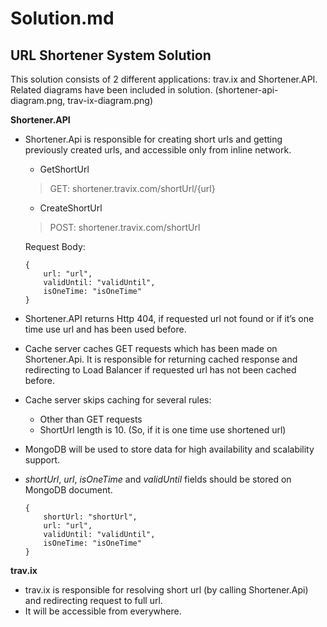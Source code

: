 # Solution.md
## URL Shortener System Solution

This solution consists of 2 different applications: trav.ix and Shortener.API. Related diagrams have been included in solution. (shortener-api-diagram.png, trav-ix-diagram.png)

**Shortener.API**

* Shortener.Api is responsible for creating short urls and getting previously created urls, and accessible only from inline network.
	
    * GetShortUrl
	> GET: shortener.travix.com/shortUrl/{url}

    * CreateShortUrl
	> POST: shortener.travix.com/shortUrl

	Request Body: 
    ```bson
    {
        url: "url",  
        validUntil: "validUntil", 
        isOneTime: "isOneTime"
    }		
    ```


* Shortener.API returns Http 404, if requested url not found or if it’s one time use url and has been used before. 
* Cache server caches GET requests which has been made on Shortener.Api. It is responsible for returning cached response and redirecting to Load Balancer if requested url has not been cached before.
* Cache server skips caching for several rules:
	* Other than GET requests
	* ShortUrl length is 10. (So, if it is one time use shortened url)
* MongoDB will be used to store data for high availability and scalability support.
* *shortUrl*, *url*, *isOneTime* and *validUntil* fields should be stored on MongoDB document.

    ```bson
    {
        shortUrl: "shortUrl",
        url: "url",
        validUntil: "validUntil",
        isOneTime: "isOneTime"
    }		
    ```

**trav.ix**
* trav.ix is responsible for resolving short url (by calling Shortener.Api) and redirecting request to full url.
* It will be accessible from everywhere. 